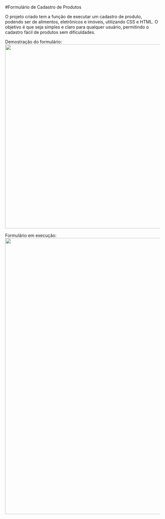#Formulário de Cadastro de Produtos

O projeto criado tem a função de executar um cadastro de produto, podendo ser de alimentos, eletrônicos e imóveis, utilizando CSS e HTML. O objetivo é que seja simples e claro para qualquer usuário, permitindo o cadastro fácil de produtos sem dificuldades.

Demostração do formulário: 
<br>
<img src="https://github.com/user-attachments/assets/a096771f-b8f8-418a-adff-1165f9561f43" width="600"/>

Formulário em execução:
<br>
<img src="https://github.com/user-attachments/assets/6ad771c4-a047-4065-8cae-14aa357ca1b7" width="900"/>
